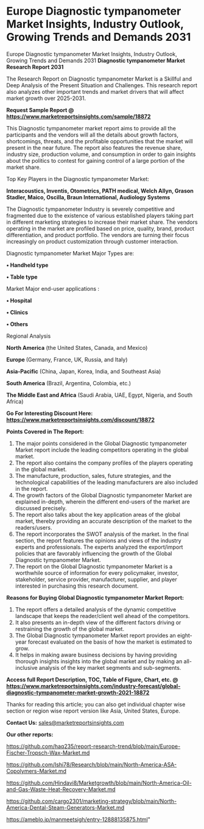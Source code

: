 # Europe Diagnostic tympanometer Market Insights, Industry Outlook, Growing Trends and Demands 2031
Europe Diagnostic tympanometer Market Insights, Industry Outlook, Growing Trends and Demands 2031
<strong>Diagnostic tympanometer Market Research Report 2031</strong>

The Research Report on Diagnostic tympanometer Market is a Skillful and Deep Analysis of the Present Situation and Challenges. This research report also analyzes other important trends and market drivers that will affect market growth over 2025-2031.

<strong>Request Sample Report @ <a href=https://www.marketreportsinsights.com/sample/18872>https://www.marketreportsinsights.com/sample/18872</a></strong>

This Diagnostic tympanometer market report aims to provide all the participants and the vendors will all the details about growth factors, shortcomings, threats, and the profitable opportunities that the market will present in the near future. The report also features the revenue share, industry size, production volume, and consumption in order to gain insights about the politics to contest for gaining control of a large portion of the market share.

Top Key Players in the Diagnostic tympanometer Market:

<strong>Interacoustics, Inventis, Otometrics, PATH medical, Welch Allyn, Grason Stadler, Maico, Oscilla, Braun International, Audiology Systems</strong>

The Diagnostic tympanometer Industry is severely competitive and fragmented due to the existence of various established players taking part in different marketing strategies to increase their market share. The vendors operating in the market are profiled based on price, quality, brand, product differentiation, and product portfolio. The vendors are turning their focus increasingly on product customization through customer interaction.

Diagnostic tympanometer Market Major Types are:

<strong>• Handheld type

• Table type</strong>

Market Major end-user applications :

<strong>• Hospital

• Clinics

• Others</strong>

Regional Analysis

</u><strong><b>North America</b></strong> (the United States, Canada, and Mexico)

<strong><b>Europe </b></strong>(Germany, France, UK, Russia, and Italy)

<strong><b>Asia-Pacific</b></strong> (China, Japan, Korea, India, and Southeast Asia)

<strong><b>South America</b></strong> (Brazil, Argentina, Colombia, etc.)

<strong><b>The Middle East and Africa</b></strong> (Saudi Arabia, UAE, Egypt, Nigeria, and South Africa)

<strong>Go For Interesting Discount Here: <a href=https://www.marketreportsinsights.com/discount/18872>https://www.marketreportsinsights.com/discount/18872</a></strong>

<strong>Points Covered in The Report:</strong>
<ol>
  <li>The major points considered in the Global Diagnostic tympanometer Market report include the leading competitors operating in the global market.</li>
  <li>The report also contains the company profiles of the players operating in the global market.</li>
  <li>The manufacture, production, sales, future strategies, and the technological capabilities of the leading manufacturers are also included in the report.</li>
  <li>The growth factors of the Global Diagnostic tympanometer Market are explained in-depth, wherein the different end-users of the market are discussed precisely.</li>
  <li>The report also talks about the key application areas of the global market, thereby providing an accurate description of the market to the readers/users.</li>
  <li>The report incorporates the SWOT analysis of the market. In the final section, the report features the opinions and views of the industry experts and professionals. The experts analyzed the export/import policies that are favorably influencing the growth of the Global Diagnostic tympanometer Market.</li>
  <li>The report on the Global Diagnostic tympanometer Market is a worthwhile source of information for every policymaker, investor, stakeholder, service provider, manufacturer, supplier, and player interested in purchasing this research document.</li>
</ol>
<strong>Reasons for Buying Global Diagnostic tympanometer Market Report:</strong>

<ol>
  <li>The report offers a detailed analysis of the dynamic competitive landscape that keeps the reader/client well ahead of the competitors.</li>
  <li>It also presents an in-depth view of the different factors driving or restraining the growth of the global market.</li>
  <li>The Global Diagnostic tympanometer Market report provides an eight-year forecast evaluated on the basis of how the market is estimated to grow.</li>
  <li>It helps in making aware business decisions by having providing thorough insights insights into the global market and by making an all-inclusive analysis of the key market segments and sub-segments.</li>
</ol>
<strong>Access full Report Description, TOC, Table of Figure, Chart, etc. @ <a href=https://www.marketreportsinsights.com/industry-forecast/global-diagnostic-tympanometer-market-growth-2021-18872>https://www.marketreportsinsights.com/industry-forecast/global-diagnostic-tympanometer-market-growth-2021-18872</a></strong>


Thanks for reading this article; you can also get individual chapter wise section or region wise report version like Asia, United States, Europe.

<strong>Contact Us:</strong>
sales@marketreportsinsights.com

<strong>Our other reports:</strong>

<a href=https://github.com/haq235/report-research-trend/blob/main/Europe-Fischer-Tropsch-Wax-Market.md>https://github.com/haq235/report-research-trend/blob/main/Europe-Fischer-Tropsch-Wax-Market.md</a>

<a href=https://github.com/Ishi78/Research/blob/main/North-America-ASA-Copolymers-Market.md>https://github.com/Ishi78/Research/blob/main/North-America-ASA-Copolymers-Market.md</a>

<a href=https://github.com/Hindavi8/Marketgrowth/blob/main/North-America-Oil-and-Gas-Waste-Heat-Recovery-Market.md>https://github.com/Hindavi8/Marketgrowth/blob/main/North-America-Oil-and-Gas-Waste-Heat-Recovery-Market.md</a>

<a href=https://github.com/cargo2301/marketing-strategy/blob/main/North-America-Dental-Steam-Generators-Market.md>https://github.com/cargo2301/marketing-strategy/blob/main/North-America-Dental-Steam-Generators-Market.md</a>

<a href=https://ameblo.jp/manmeetsigh/entry-12888135875.html>https://ameblo.jp/manmeetsigh/entry-12888135875.html</a>"
